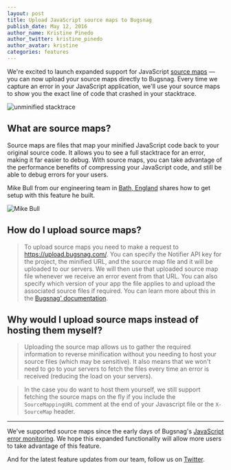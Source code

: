 ```yaml
---
layout: post
title: Upload JavaScript source maps to Bugsnag  
publish_date: May 12, 2016
author_name: Kristine Pinedo
author_twitter: kristine_pinedo
author_avatar: kristine
categories: features
---
```


We're excited to launch expanded support for JavaScript [source maps](http://blog.teamtreehouse.com/introduction-source-maps) — you can now upload your source maps directly to Bugsnag. Every time we capture an error in your JavaScript application, we'll use your source maps to show you the exact line of code that crashed in your stacktrace.  

![unminified stacktrace](/img/posts/unminified-error.png)

## What are source maps?

Source maps are files that map your minified JavaScript code back to your original source code. It allows you to see a full stacktrace for an error, making it far easier to debug. With source maps, you can take advantage of the performance benefits of compressing your JavaScript code, and still be able to debug errors for your users.

Mike Bull from our engineering team in [Bath, England](https://blog.bugsnag.com/bugsnag-bath-office/) shares how to get setup with this feature he built.  

![Mike Bull](/img/posts/mike-bull.jpeg)

## How do I upload source maps?

> To upload source maps you need to make a request to https://upload.bugsnag.com/. You can specify the Notifier API key for the project, the minified URL, and the source map file and it will be uploaded to our servers. We will then use that uploaded source map file whenever we receive an error event from that URL. You can also specify which version of your app the file applies to and upload the associated source files if required. You can learn more about this in the [Bugsnag' documentation](https://docs.bugsnag.com/api/js-source-map-upload/).

## Why would I upload source maps instead of hosting them myself?

> Uploading the source map allows us to gather the required information to reverse minification without you needing to host your source files (which may be sensitive). It also means that we won't need to go to your servers to fetch the files every time an error is received (reducing the load on your servers).

> In the case you do want to host them yourself, we still support fetching the source maps on the fly if you include the `SourceMappingURL` comment at the end of your Javascript file or the `X-SourceMap` header.

---

We've supported source maps since the early days of Bugsnag's [JavaScript error monitoring](https://www.bugsnag.com/platforms/javascript/). We hope this expanded functionality will allow more users to take advantage of this feature.

And for the latest feature updates from our team, follow us on [Twitter](https://twitter.com/bugsnag).
